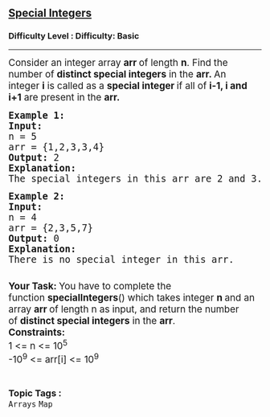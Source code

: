 <h2><a href="https://www.geeksforgeeks.org/problems/special-integers/1?page=12&category=Arrays,Java&difficulty=Basic&sortBy=submissions">Special Integers</a></h2><h3>Difficulty Level : Difficulty: Basic</h3><hr><div class="problems_problem_content__Xm_eO"><p><span style="font-size: 18.6667px;">Consider an integer array&nbsp;<strong>arr&nbsp;</strong>of length&nbsp;<strong>n</strong>. Find the number of <strong>distinct special integers</strong> in the&nbsp;<strong>arr.&nbsp;</strong>An integer&nbsp;<strong>i</strong> is called as a <strong>special integer&nbsp;</strong>if all of <strong>i-1, i and i+1</strong> are present in the&nbsp;<strong>arr.</strong><br></span></p>
<pre><span style="font-size: 14pt;"><strong>Example 1:<br></strong></span><span style="font-size: 14pt;"><strong>Input:</strong><br>n = 5<br></span><span style="font-size: 14pt;">arr = {1,2,3,3,4}<br><strong>Output: </strong>2<br><strong>Explanation:</strong> <br>The special integers in this arr are 2 and 3.</span></pre>
<pre><span style="font-size: 14pt;"><strong>Example 2:<br></strong></span><span style="font-size: 14pt;"><strong>Input:<br></strong></span><span style="font-size: 14pt;">n = 4<br></span><span style="font-size: 14pt;">arr = {2,3,5,7}<br><strong>Output: </strong>0<br><strong>Explanation:</strong> <br>There is no special integer in this arr.</span></pre>
<p><br><span style="font-size: 14pt;"><strong>Your Task:&nbsp;</strong>You have to complete the function&nbsp;<strong>specialIntegers</strong>() which takes integer <strong>n</strong><strong>&nbsp;</strong>and an array&nbsp;<strong>arr&nbsp;</strong>of length n as input, and return the number of&nbsp;<strong>distinct special integers</strong>&nbsp;in the&nbsp;<strong>arr</strong>.</span><br><span style="font-size: 14pt;"><strong>Constraints:</strong></span><br><span style="font-size: 14pt;">1 &lt;= n &lt;= 10<sup>5</sup></span><br><span style="font-size: 14pt;">-10<sup>9</sup>&nbsp;&lt;= arr[i] &lt;= 10<sup>9</sup></span></p></div><br><p><span style=font-size:18px><strong>Topic Tags : </strong><br><code>Arrays</code>&nbsp;<code>Map</code>&nbsp;